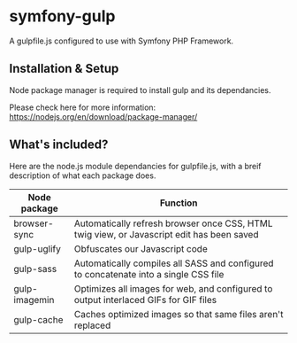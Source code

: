 # symfony-gulp
A gulpfile.js configured to use with Symfony PHP Framework.

## Installation & Setup ##

Node package manager is required to install gulp and its dependancies. 

Please check here for more information:
https://nodejs.org/en/download/package-manager/

## What's included? ##

Here are the node.js module dependancies for gulpfile.js, with a breif description of what each package does.

Node package      | Function
------------------|-------------------------------------------------------------------------------------------
browser-sync      | Automatically refresh browser once CSS, HTML twig view, or Javascript edit has been saved
gulp-uglify       | Obfuscates our Javascript code
gulp-sass         | Automatically compiles all SASS and configured to concatenate into a single CSS file
gulp-imagemin     | Optimizes all images for web, and configured to output interlaced GIFs for GIF files
gulp-cache        | Caches optimized images so that same files aren't replaced

